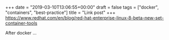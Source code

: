 +++
date = "2019-03-10T13:06:55+00:00"
draft = false
tags = ["docker", "containers", "best-practice"]
title = "Link post"
+++
https://www.redhat.com/en/blog/red-hat-enterprise-linux-8-beta-new-set-container-tools

After docker ...
